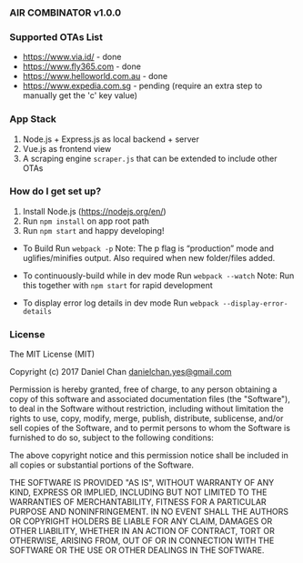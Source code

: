 ### AIR COMBINATOR v1.0.0 ###

### Supported OTAs List ###

* https://www.via.id/ - done
* https://www.fly365.com - done
* https://www.helloworld.com.au - done
* https://www.expedia.com.sg - pending (require an extra step to manually get the 'c' key value)

### App Stack ###

1. Node.js + Express.js as local backend + server
2. Vue.js as frontend view
3. A scraping engine `scraper.js` that can be extended to include other OTAs

### How do I get set up? ###

1. Install Node.js (https://nodejs.org/en/)
2. Run `npm install` on app root path
3. Run `npm start` and happy developing!

* To Build
Run `webpack -p`
Note: The p flag is “production” mode and uglifies/minifies output. Also required when new folder/files added.

* To continuously-build while in dev mode
Run `webpack --watch`
Note: Run this together with `npm start` for rapid development

* To display error log details in dev mode
Run `webpack --display-error-details`

### License

The MIT License (MIT)

Copyright (c) 2017 Daniel Chan danielchan.yes@gmail.com

Permission is hereby granted, free of charge, to any person obtaining a copy of this software and associated documentation files (the "Software"), to deal in the Software without restriction, including without limitation the rights to use, copy, modify, merge, publish, distribute, sublicense, and/or sell copies of the Software, and to permit persons to whom the Software is furnished to do so, subject to the following conditions:

The above copyright notice and this permission notice shall be included in all copies or substantial portions of the Software.

THE SOFTWARE IS PROVIDED "AS IS", WITHOUT WARRANTY OF ANY KIND, EXPRESS OR IMPLIED, INCLUDING BUT NOT LIMITED TO THE WARRANTIES OF MERCHANTABILITY, FITNESS FOR A PARTICULAR PURPOSE AND NONINFRINGEMENT. IN NO EVENT SHALL THE AUTHORS OR COPYRIGHT HOLDERS BE LIABLE FOR ANY CLAIM, DAMAGES OR OTHER LIABILITY, WHETHER IN AN ACTION OF CONTRACT, TORT OR OTHERWISE, ARISING FROM, OUT OF OR IN CONNECTION WITH THE SOFTWARE OR THE USE OR OTHER DEALINGS IN THE SOFTWARE.
